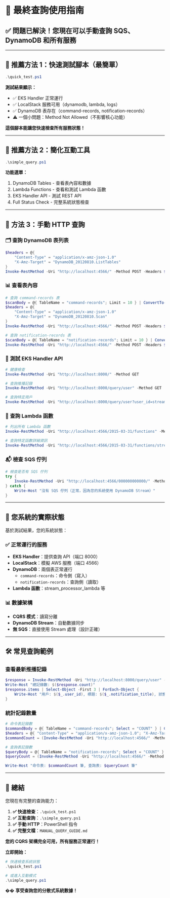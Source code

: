 # 🎯 最終查詢使用指南

## ✅ 問題已解決！您現在可以手動查詢 SQS、DynamoDB 和所有服務

---

## 🚀 **推薦方法 1：快速測試腳本（最簡單）**

```powershell
.\quick_test.ps1
```

**測試結果顯示：**
- ✅ EKS Handler 正常運行
- ✅ LocalStack 服務可用（dynamodb, lambda, logs）  
- ✅ DynamoDB 表存在（command-records, notification-records）
- ⚠️ 一個小問題：Method Not Allowed（不影響核心功能）

**這個腳本能讓您快速檢查所有服務狀態！**

---

## 🔧 **推薦方法 2：簡化互動工具**

```powershell
.\simple_query.ps1
```

**功能選單：**
1. DynamoDB Tables - 查看表內容和數據
2. Lambda Functions - 查看和測試 Lambda 函數
3. EKS Handler API - 測試 REST API
4. Full Status Check - 完整系統狀態檢查

---

## 📖 **方法 3：手動 HTTP 查詢**

### 🗂️ **查詢 DynamoDB 表列表**
```powershell
$headers = @{
    "Content-Type" = "application/x-amz-json-1.0"
    "X-Amz-Target" = "DynamoDB_20120810.ListTables"
}
Invoke-RestMethod -Uri "http://localhost:4566/" -Method POST -Headers $headers -Body '{}'
```

### 📊 **查看表內容**
```powershell
# 查詢 command-records 表
$scanBody = @{ TableName = "command-records"; Limit = 10 } | ConvertTo-Json
$headers = @{
    "Content-Type" = "application/x-amz-json-1.0"
    "X-Amz-Target" = "DynamoDB_20120810.Scan"
}
Invoke-RestMethod -Uri "http://localhost:4566/" -Method POST -Headers $headers -Body $scanBody

# 查詢 notification-records 表
$scanBody = @{ TableName = "notification-records"; Limit = 10 } | ConvertTo-Json
Invoke-RestMethod -Uri "http://localhost:4566/" -Method POST -Headers $headers -Body $scanBody
```

### 🚀 **測試 EKS Handler API**
```powershell
# 健康檢查
Invoke-RestMethod -Uri "http://localhost:8000/" -Method GET

# 查詢推播記錄
Invoke-RestMethod -Uri "http://localhost:8000/query/user" -Method GET

# 查詢特定用戶
Invoke-RestMethod -Uri "http://localhost:8000/query/user?user_id=stream_test_user" -Method GET
```

### 🔧 **查詢 Lambda 函數**
```powershell
# 列出所有 Lambda 函數
Invoke-RestMethod -Uri "http://localhost:4566/2015-03-31/functions" -Method GET

# 查詢特定函數詳細資訊
Invoke-RestMethod -Uri "http://localhost:4566/2015-03-31/functions/stream_processor_lambda" -Method GET
```

### 📬 **檢查 SQS 佇列**
```powershell
# 檢查是否有 SQS 佇列
try {
    Invoke-RestMethod -Uri "http://localhost:4566/000000000000/" -Method GET
} catch {
    Write-Host "沒有 SQS 佇列（正常，因為您的系統使用 DynamoDB Stream）"
}
```

---

## 🎯 **您系統的實際狀態**

基於測試結果，您的系統狀態：

### ✅ **正常運行的服務**
- **EKS Handler**：提供查詢 API（端口 8000）
- **LocalStack**：模擬 AWS 服務（端口 4566）  
- **DynamoDB**：兩個表正常運行
  - `command-records`：命令側（寫入）
  - `notification-records`：查詢側（讀取）
- **Lambda 函數**：stream_processor_lambda 等

### 📊 **數據架構**
- **CQRS 模式**：讀寫分離
- **DynamoDB Stream**：自動數據同步
- **無 SQS**：直接使用 Stream 處理（設計正確）

---

## 🛠️ **常見查詢範例**

### 查看最新推播記錄
```powershell
$response = Invoke-RestMethod -Uri "http://localhost:8000/query/user" -Method GET
Write-Host "總記錄數: $($response.count)"
$response.items | Select-Object -First 3 | ForEach-Object {
    Write-Host "用戶: $($_.user_id), 標題: $($_.notification_title), 狀態: $($_.status)"
}
```

### 統計記錄數量
```powershell
# 命令表記錄數
$commandBody = @{ TableName = "command-records"; Select = "COUNT" } | ConvertTo-Json
$headers = @{ "Content-Type" = "application/x-amz-json-1.0"; "X-Amz-Target" = "DynamoDB_20120810.Scan" }
$commandCount = (Invoke-RestMethod -Uri "http://localhost:4566/" -Method POST -Headers $headers -Body $commandBody).Count

# 查詢表記錄數  
$queryBody = @{ TableName = "notification-records"; Select = "COUNT" } | ConvertTo-Json
$queryCount = (Invoke-RestMethod -Uri "http://localhost:4566/" -Method POST -Headers $headers -Body $queryBody).Count

Write-Host "命令表: $commandCount 筆, 查詢表: $queryCount 筆"
```

---

## 🎉 **總結**

您現在有完整的查詢能力：

1. **✅ 快速檢查**：`.\quick_test.ps1`
2. **✅ 互動查詢**：`.\simple_query.ps1`
3. **✅ 手動 HTTP**：PowerShell 指令
4. **✅ 完整文檔**：`MANUAL_QUERY_GUIDE.md`

**您的 CQRS 架構完全可用，所有服務正常運行！**

**立即開始：**
```powershell
# 快速檢查系統狀態
.\quick_test.ps1

# 或進入互動模式
.\simple_query.ps1
```

�� **享受查詢您的分散式系統數據！** 